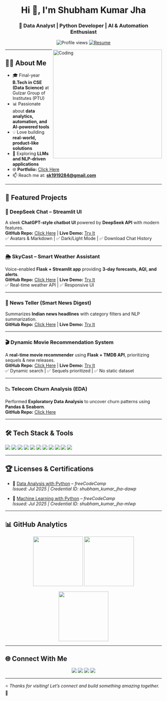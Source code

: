 <h1 align="center">Hi 👋, I'm Shubham Kumar Jha</h1>
<h3 align="center">🚀 Data Analyst | Python Developer | AI & Automation Enthusiast</h3>

<p align="center">
  <img src="https://komarev.com/ghpvc/?username=Shubham1919284&label=Profile%20Views&color=blueviolet&style=flat-square" alt="Profile views" />
  <a href="https://drive.google.com/file/d/1yAZAmtbdaEZBUVND5y87spD0QO3PgYc4/view?usp=sharing" target="_blank">
    <img src="https://img.shields.io/badge/📄_View_Resume-blue?style=for-the-badge&logo=googledrive" alt="Resume" />
  </a>
</p>

<img align="right" alt="Coding" width="350" src="https://cdn.dribbble.com/users/1162077/screenshots/3848914/programmer.gif" />

---

## 👨‍💻 About Me
- 🎓 Final-year **B.Tech in CSE (Data Science)** at Gulzar Group of Institutes (PTU)  
- 📊 Passionate about **data analytics, automation, and AI-powered tools**  
- 💡 Love building **real-world, product-like solutions**  
- 🧠 Exploring **LLMs and NLP-driven applications**  
- 🌐 **Portfolio:** [Click Here](https://shubham1919284.github.io/Portfolio/)  
- 📫 Reach me at: **sk1919284@gmail.com**  

---

## 💼 Featured Projects

### 🤖 DeepSeek Chat – Streamlit UI  
A sleek **ChatGPT-style chatbot UI** powered by **DeepSeek API** with modern features.  
**GitHub Repo:** [Click Here](https://github.com/Shubham1919284/deepseek-streamlit-chat) | **Live Demo:** [Try It](https://chatbot-sk.streamlit.app/)  
✅ Avatars & Markdown | ✅ Dark/Light Mode | ✅ Download Chat History  

---

### 🌦 SkyCast – Smart Weather Assistant  
Voice-enabled **Flask + Streamlit app** providing **3-day forecasts, AQI, and alerts**.  
**GitHub Repo:** [Click Here](https://github.com/Shubham1919284/skycast) | **Live Demo:** [Try It](https://weatherteller-sk.streamlit.app/)  
✅ Real-time weather API | ✅ Responsive UI  

---

### 📰 News Teller (Smart News Digest)  
Summarizes **Indian news headlines** with category filters and NLP summarization.  
**GitHub Repo:** [Click Here](https://github.com/Shubham1919284/News_Teller) | **Live Demo:** [Try It](https://newsteller-sk.streamlit.app/)  

---

### 🎬 Dynamic Movie Recommendation System  
A **real-time movie recommender** using **Flask + TMDB API**, prioritizing sequels & new releases.  
**GitHub Repo:** [Click Here](https://github.com/Shubham1919284/Dynamic-Movie-Recommendation-System) | **Live Demo:** [Try It](https://movierecommendation-sk.streamlit.app/)  
✅ Dynamic search | ✅ Sequels prioritized | ✅ No static dataset  

---

### 📉 Telecom Churn Analysis (EDA)  
Performed **Exploratory Data Analysis** to uncover churn patterns using **Pandas & Seaborn**.  
**GitHub Repo:** [Click Here](https://github.com/Shubham1919284/Telecom-Churn-Analysis)  

---

## 🛠 Tech Stack & Tools
<p align="left">
  <a href="https://www.python.org/" target="_blank"><img src="https://img.shields.io/badge/Python-3670A0?style=flat&logo=python&logoColor=white" /></a>
  <a href="https://flask.palletsprojects.com/" target="_blank"><img src="https://img.shields.io/badge/Flask-000000?style=flat&logo=flask&logoColor=white" /></a>
  <a href="https://streamlit.io/" target="_blank"><img src="https://img.shields.io/badge/Streamlit-FF4B4B?style=flat&logo=streamlit&logoColor=white" /></a>
  <a href="https://pandas.pydata.org/" target="_blank"><img src="https://img.shields.io/badge/Pandas-150458?style=flat&logo=pandas&logoColor=white" /></a>
  <a href="https://seaborn.pydata.org/" target="_blank"><img src="https://img.shields.io/badge/Seaborn-16A085?style=flat&logo=python&logoColor=white" /></a>
  <a href="https://scikit-learn.org/" target="_blank"><img src="https://img.shields.io/badge/Scikit--Learn-F7931E?style=flat&logo=scikit-learn&logoColor=white" /></a>
  <a href="https://plotly.com/" target="_blank"><img src="https://img.shields.io/badge/Plotly-D11A47?style=flat&logo=plotly&logoColor=white" /></a>
  <a href="https://www.mysql.com/" target="_blank"><img src="https://img.shields.io/badge/MySQL-00758F?style=flat&logo=mysql&logoColor=white" /></a>
  <a href="https://developer.mozilla.org/en-US/docs/Web/HTML" target="_blank"><img src="https://img.shields.io/badge/HTML5-E34F26?style=flat&logo=html5&logoColor=white" /></a>
  <a href="https://isocpp.org/" target="_blank"><img src="https://img.shields.io/badge/C++-00599C?style=flat&logo=c%2B%2B&logoColor=white" /></a>
  <a href="https://en.cppreference.com/w/c" target="_blank"><img src="https://img.shields.io/badge/C-00599C?style=flat&logo=c&logoColor=white" /></a>
</p>

---

## 🏆 Licenses & Certifications
- 🏅 [Data Analysis with Python](https://www.freecodecamp.org/certification/shubham_kumar_jha/data-analysis-with-python-v7) – *freeCodeCamp*  
  *Issued: Jul 2025 | Credential ID: shubham_kumar_jha-dawp*  

- 🏅 [Machine Learning with Python](https://www.freecodecamp.org/certification/shubham_kumar_jha/machine-learning-with-python-v8) – *freeCodeCamp*  
  *Issued: Jul 2025 | Credential ID: shubham_kumar_jha-mlwp*  

---

## 📊 GitHub Analytics
<p align="center">
  <img src="https://github-readme-stats.vercel.app/api?username=Shubham1919284&show_icons=true&theme=tokyonight" height="160"/>
  <img src="https://github-readme-stats.vercel.app/api/top-langs/?username=Shubham1919284&layout=compact&theme=tokyonight" height="160"/>
</p>

<p align="center">
  <img src="https://github-readme-streak-stats.herokuapp.com?user=Shubham1919284&theme=tokyonight" height="160"/>
</p>

---

## 🌐 Connect With Me
<p align="center">
  <a href="mailto:sk1919284@gmail.com"><img src="https://img.shields.io/badge/Gmail-D14836?style=for-the-badge&logo=gmail&logoColor=white"/></a>
  <a href="https://www.linkedin.com/in/shubham-kumar-jha-1a2b3c"><img src="https://img.shields.io/badge/LinkedIn-0077B5?style=for-the-badge&logo=linkedin&logoColor=white"/></a>
  <a href="https://github.com/Shubham1919284"><img src="https://img.shields.io/badge/GitHub-181717?style=for-the-badge&logo=github&logoColor=white"/></a>
  <a href="https://www.instagram.com/_shubham_kumar_jha/"><img src="https://img.shields.io/badge/Instagram-E4405F?style=for-the-badge&logo=instagram&logoColor=white"/></a>
</p>

---

⭐ *Thanks for visiting! Let’s connect and build something amazing together.* 🚀
